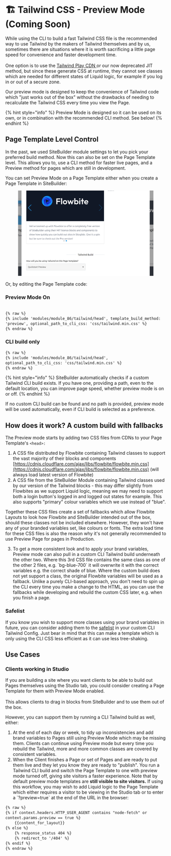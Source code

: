 # 🏗️ Tailwind CSS - Preview Mode (Coming Soon)

While using the CLI to build a fast Tailwind CSS file is the recommended way to use Tailwind by the makers of Tailwind themselves and by us, sometimes there are situations where it is worth sacrificing a little page speed for convenience and faster development time.\
\
One option is to use the [Tailwind Play CDN ](https://tailwindcss.com/docs/installation/play-cdn)or our now deprecated JIT method, but since these generate CSS at runtime, they cannot see classes which are needed for different states of Liquid logic, for example if you log in or out of a secure zone.

Our preview mode is designed to keep the convenience of Tailwind code which "just works out of the box" without the drawbacks of needing to recalculate the Tailwind CSS every time you view the Page.

{% hint style="info" %}
Preview Mode is designed so it can be used on its own, or in combination with the recommended CLI method. See below!
{% endhint %}

## Page Template Level Control

In the past, we used SiteBuilder module settings to let you pick your preferred build method. Now this can also be set on the Page Template level. This allows you to, use a CLI method for faster live pages, and a Preview method for pages which are still in development.

You can set Preview Mode on a Page Template either when you create a Page Template in SiteBuilder:

<figure><img src="../../../.gitbook/assets/image (16).png" alt=""><figcaption></figcaption></figure>

Or, by editing the Page Template code:

### Preview Mode On

```liquid

{% raw %}
{% include 'modules/module_86/tailwind/head', template_build_method: 'preview', optional_path_to_cli_css: 'css/tailwind.min.css' %}
{% endraw %}
```

### CLI build only

```liquid
{% raw %}
{% include 'modules/module_86/tailwind/head', optional_path_to_cli_css: 'css/tailwind.min.css' %}
{% endraw %}
```

{% hint style="info" %}
SiteBuilder automatically checks if a custom Tailwind CLI build exists. If you have one, providing a path, even to the default location, you can improve page speed, whether preview mode is on or off.
{% endhint %}

If no custom CLI build can be found and no path is provided, preview mode will be used automatically, even if CLI build is selected as a preference.

## How does it work? A custom build with fallbacks

The Preview mode starts by adding two CSS files from CDNs to your Page Template's `<head>:`

1. A CSS file distributed by Flowbite containing Tailwind classes to support the vast majority of their blocks and components [https://cdnjs.cloudflare.com/ajax/libs/flowbite/flowbite.min.css](https://cdnjs.cloudflare.com/ajax/libs/flowbite/flowbite.min.css) (will always load latest version of Flowbite)
2. A CSS file from the SiteBuilder Module containing Tailwind classes used by our version of the Tailwind blocks - this may differ slightly from Flowbites as we support Liquid logic, meaning we may need to support both a login button's logged in and logged out states for example. This also supports "primary" colour variables which we use instead of "blue".&#x20;

Together these CSS files create a set of fallbacks which allow Flowbite Layouts to look how Flowbite and SiteBuilder intended out of the box, should these classes not be included elsewhere. However, they won't have any of your branded variables set, like colours or fonts. The extra load time for these CSS files is also the reason why it's not generally recommended to use Preview Page for pages in Production.

3. To get a more consistent look and to apply your brand variables, Preview mode can also pull in a custom CLI Tailwind build underneath the other two. Where this 3rd CSS file contains the same class as one of the other 2 files, e.g. \`bg-blue-700\` it will overwrite it with the correct variables e.g. the correct shade of blue. Where the custom build does not yet support a class, the original Flowbite variables will be used as a fallback.  Unlike a purely CLI-based approach, you don't need to spin up the CLI every time you make a change to the HTML, as you can use the fallbacks while developing and rebuild the custom CSS later, e.g. when you finish a page.&#x20;

### Safelist

If you know you wish to support more classes using your brand variables in future, you can consider adding them to the [safelist](https://tailwindcss.com/docs/content-configuration#safelisting-classes) in your custom CLI Tailwind Config. Just bear in mind that this can make a template which is only using the CLI CSS less efficient as it can use less tree-shaking.&#x20;

## Use Cases

### Clients working in Studio

If you are building a site where you want clients to be able to build out Pages themselves using the Studio tab, you could consider creating a Page Template for them with Preview Mode enabled. \
\
This allows clients to drag in blocks from SiteBuilder and to use them out of the box.&#x20;

However, you can support them by running a CLI Tailwind build as well, either:

1. At the end of each day or week, to tidy up inconsistencies and add brand variables to Pages still using Preview Mode which may be missing them. Clients can continue using Preview mode but every time you rebuild the Tailwind, more and more common classes are covered by consistent variables.&#x20;
2. When the Client finishes a Page or set of Pages and are ready to put them live and they let you know they are ready to "publish". You run a Tailwind CLI build and switch the Page Template to one with preview mode turned off, giving site visitors a faster experience. Note that by default preview mode templates are **still visible to site visitors.** If using this workflow, you may wish to add Liquid logic to the Page Template which either requires a visitor to be viewing in the Studio tab or to enter a \`?preview=true\` at the end of the URL in the browser:

```liquid
{% raw %}
{% if context.headers.HTTP_USER_AGENT contains "node-fetch" or context.params.preview == true %}
    {{content_for_layout}}
{% else %}
    {% response_status 404 %}
    {% redirect_to '/404' %}
{% endif %}
{% endraw %}
```



## &#x20; 
